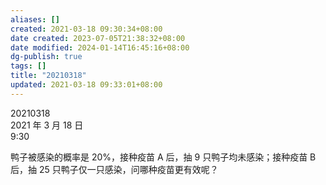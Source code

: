 ```yaml
---
aliases: []
created: 2021-03-18 09:30:34+08:00
date created: 2023-07-05T21:38:32+08:00
date modified: 2024-01-14T16:45:16+08:00
dg-publish: true
tags: []
title: "20210318"
updated: 2021-03-18 09:33:01+08:00
---
```


20210318  
2021 年 3 月 18 日  
9:30

鸭子被感染的概率是 20%，接种疫苗 A 后，抽 9 只鸭子均未感染；接种疫苗 B 后，抽 25 只鸭子仅一只感染，问哪种疫苗更有效呢？